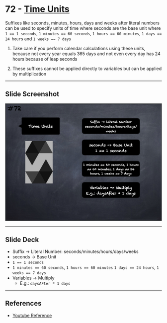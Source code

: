 # 72 - [Time Units](Time%20Units.md)
Suffixes like seconds, minutes, hours, days and weeks after literal numbers can be used to specify units of time where seconds are the base unit where `1 == 1 seconds`, `1 minutes == 60 seconds`, `1 hours == 60 minutes`, `1 days == 24 hour`s and `1 weeks == 7 days`

1. Take care if you perform calendar calculations using these units, because not every year equals 365 days and not even every day has 24 hours because of leap seconds
    
2. These suffixes cannot be applied directly to variables but can be applied by multiplication

___
## Slide Screenshot
![072.png](../images/solidity101/072.png)
___
## Slide Deck
- Suffix -> Literal Number: seconds/minutes/hours/days/weeks
- seconds -> Base Unit
- `1 == 1 seconds`
- `1 minutes == 60 seconds`, `1 hours == 60 minutes` `1 days == 24 hours`, `1 weeks == 7 days`
- Variables -> Multiply
	- E.g.: `daysAFter * 1 days`
___
## References
- [Youtube Reference](https://youtu.be/WgU7KKKomMk?t=1018)



